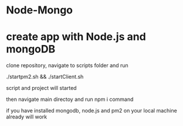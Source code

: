# Node-Mongo

# create app with Node.js and mongoDB

clone repository, navigate to scripts folder and run 

 ./startpm2.sh 
 &&
 ./startClient.sh

 script and project will started

then navigate main directoy and run npm i command

if you have installed mongodb, node.js and pm2 on your local machine already will work
